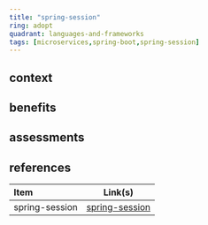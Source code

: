 ```yaml
---
title: "spring-session"
ring: adopt
quadrant: languages-and-frameworks
tags: [microservices,spring-boot,spring-session]
---
```


## context  

## benefits

## assessments  

## references

| Item | Link(s) |
| :--- | ------- |
|  spring-session    |  [spring-session](https://github.com/rock-hu/technology_radar/blob/master/docs/spring-session.md)       |
